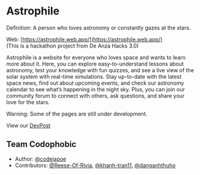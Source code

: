 # Astrophile

Definition: A person who loves astronomy or constantly gazes at the stars.

Web: [https://astrophile.web.app/](https://astrophile.web.app/)  
(This is a hackathon project from De Anza Hacks 3.0)

Astrophile is a website for everyone who loves space and wants to learn more about it. Here, you can explore easy-to-understand lessons about astronomy, test your knowledge with fun quizzes, and see a live view of the solar system with real-time simulations. Stay up-to-date with the latest space news, find out about upcoming events, and check our astronomy calendar to see what’s happening in the night sky. Plus, you can join our community forum to connect with others, ask questions, and share your love for the stars.

Warning: Some of the pages are still under development.

View our [DevPost](https://devpost.com/)  

## Team Codophobic

- Author: [@codejapoe](https://www.github.com/codejapoe)
- Contributors: [@Reese-Of-Rivia](https://github.com/Reese-Of-Rivia), [@khanh-tran11](https://github.com/khanh-tran11), [@danganhthuho](https://github.com/danganhthuho)
